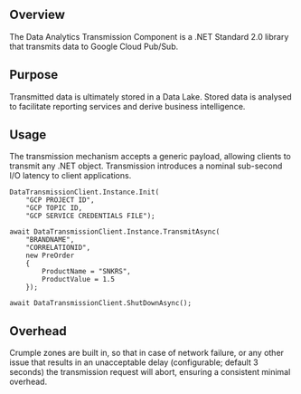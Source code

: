 ## Overview
The Data Analytics Transmission Component is a .NET Standard 2.0 library that transmits data to Google Cloud Pub/Sub.

## Purpose
Transmitted data is ultimately stored in a Data Lake. Stored data is analysed to facilitate reporting services and derive business intelligence.

## Usage
The transmission mechanism accepts a generic payload, allowing clients to transmit any .NET object. Transmission introduces a nominal sub-second I/O latency to client applications.

````
DataTransmissionClient.Instance.Init(
    "GCP PROJECT ID",
    "GCP TOPIC ID,
    "GCP SERVICE CREDENTIALS FILE");

await DataTransmissionClient.Instance.TransmitAsync(
    "BRANDNAME",
    "CORRELATIONID",
    new PreOrder
    {
        ProductName = "SNKRS",
        ProductValue = 1.5
    });

await DataTransmissionClient.ShutDownAsync();
````

## Overhead
Crumple zones are built in, so that in case of network failure, or any other issue that results in an unacceptable delay (configurable; default 3 seconds) the transmission request will abort, ensuring a consistent minimal overhead.
